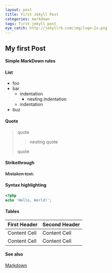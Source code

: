 ```yaml
---
layout: post
title: First Jekyll Post
categories: markdown
tags: first jekyll post
eye_catch: http://jekyllrb.com/img/logo-2x.png
---
```



## My first Post

#### Simple MarkDown rules

#### List

* foo
* bar
    * indentation
        * nesting indentation
    * indentation
* buz

<!--more-->

#### Quote

> quote
>
> > nesting quote
>
> quote

#### Strikethrough

~~Mistaken text.~~

#### Syntax highlighting

```php
<?php
echo 'Hello, World!';
```

#### Tables

First Header  | Second Header
------------- | -------------
Content Cell  | Content Cell
Content Cell  | Content Cell


#### See also

[Markdown](http://daringfireball.net/projects/markdown/syntax)
